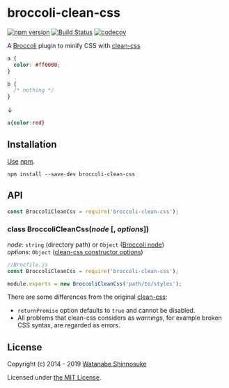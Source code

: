 # broccoli-clean-css

[![npm version](https://img.shields.io/npm/v/broccoli-clean-css.svg)](https://www.npmjs.com/package/broccoli-clean-css)
[![Build Status](https://travis-ci.com/shinnn/broccoli-clean-css.svg?branch=master)](https://travis-ci.com/shinnn/broccoli-clean-css)
[![codecov](https://codecov.io/gh/shinnn/broccoli-clean-css/branch/master/graph/badge.svg)](https://codecov.io/gh/shinnn/broccoli-clean-css)

A [Broccoli](https://github.com/broccolijs/broccoli) plugin to minify CSS with [clean-css](https://github.com/jakubpawlowicz/clean-css)

```css
a {
  color: #ff0000;
}

b {
  /* nothing */
}
```

↓

```css
a{color:red}
```

## Installation

[Use](https://docs.npmjs.com/cli/install) [npm](https://docs.npmjs.com/about-npm/).

```
npm install --save-dev broccoli-clean-css
```

## API

```javascript
const BroccoliCleanCss = require('broccoli-clean-css');
```

### class BroccoliCleanCss(*node* [, *options*])

*node*: `string` (directory path) or `Object` ([Broccoli node](https://github.com/broccolijs/broccoli/blob/master/docs/node-api.md#part-2-node-api-specification))  
*options*: `Object` ([clean-css constructor options](https://github.com/jakubpawlowicz/clean-css#constructor-options))

```javascript
//Brocfile.js
const BroccoliCleanCss = require('broccoli-clean-css');

module.exports = new BroccoliCleanCss('path/to/styles');
```

There are some differences from the original [clean-css](https://www.npmjs.com/package/clean-css):

* `returnPromise` option defaults to `true` and cannot be disabled.
* All problems that clean-css considers as *warnings*, for example broken CSS syntax, are regarded as errors.

## License

Copyright (c) 2014 - 2019 [Watanabe Shinnosuke](https://github.com/shinnn)

Licensed under [the MIT License](./LICENSE).
